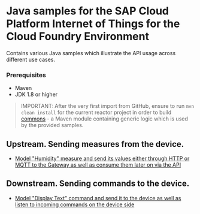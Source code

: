 # Java samples for the SAP Cloud Platform Internet of Things for the Cloud Foundry Environment

Contains various Java samples which illustrate the API usage across different use cases.

### Prerequisites

* Maven
* JDK 1.8 or higher

>IMPORTANT: After the very first import from GitHub, ensure to run `mvn clean install` for the current reactor project in order to build [commons](./commons) - a Maven module containing generic logic which is used by the provided samples.

## Upstream. Sending measures from the device.

* [Model "Humidity" measure and send its values either through HTTP or MQTT to the Gateway as well as consume them later on via the API](./send-measure)

## Downstream. Sending commands to the device.

* [Model "Display Text" command and send it to the device as well as listen to incoming commands on the device side](./send-command)